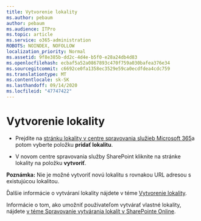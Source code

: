 ```yaml
---
title: Vytvorenie lokality
ms.author: pebaum
author: pebaum
ms.audience: ITPro
ms.topic: article
ms.service: o365-administration
ROBOTS: NOINDEX, NOFOLLOW
localization_priority: Normal
ms.assetid: 9f8e385b-dd2c-4d4e-b5f0-e28a24db4d83
ms.openlocfilehash: ecbaf5a52a0867893c470f759a030bafea376e34
ms.sourcegitcommit: c6692ce0fa1358ec3529e59ca0ecdfdea4cdc759
ms.translationtype: MT
ms.contentlocale: sk-SK
ms.lasthandoff: 09/14/2020
ms.locfileid: "47747422"
---
```

# <a name="create-a-site"></a>Vytvorenie lokality

- Prejdite na [stránku lokality v centre spravovania služieb Microsoft 365](https://portal.office.com/adminportal/home#/SitesList)a potom vyberte položku **pridať lokalitu**. 
    
- V novom centre spravovania služby SharePoint kliknite na stránke lokality na položku **vytvoriť**. 
    
**Poznámka:** Nie je možné vytvoriť novú lokalitu s rovnakou URL adresou s existujúcou lokalitou. 
  
Ďalšie informácie o vytváraní lokality nájdete v téme [Vytvorenie lokality](https://go.microsoft.com/fwlink/?linkid=866295).
  
Informácie o tom, ako umožniť používateľom vytvárať vlastné lokality, nájdete [v téme Spravovanie vytvárania lokalít v SharePointe Online](https://go.microsoft.com/fwlink/?linkid=866296).
  

